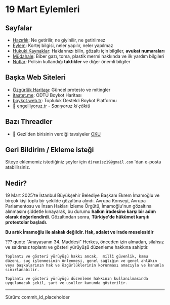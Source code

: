 # 19 Mart Eylemleri

## Sayfalar

- [Hazırlık](./hazırlık.md): Ne getirilir, ne giyinilir, ne getirilmez
- [Eylem](./eylem.md): Kortej bilgisi, neler yapılır, neler yapılmaz
- [Hukuki Kaynaklar](./hukuk.md): Haklarınızı bilin, gözaltı için bilgiler, **avukat numaraları**
- [Müdahale](./mudahale.md): Biber gazı, toma, plastik mermi hakkında ve ilk yardım bilgileri
- [Notlar](./notlar.md): Polisin kullandığı **taktikler** ve diğer önemli bilgiler

## Başka Web Siteleri

- [Özgürlük Haritası](https://ozgurluk-haritasi.netlify.app): Güncel protesto ve mitingler
- [itaatet.me](https://itaatet.me/): ODTÜ Boykot Haritası
- [boykot.web.tr](https://boykot.web.tr): Topluluk Destekli Boykot Platformu
- 🔴 [engelliyoruz.tr](https://engelliyoruz.tr/) - *Sanıyoruz ki çöktü*

## Bazı Threadler

- 🧵 Gezi'den birisinin verdiği tavsiyeler [OKU](https://x.com/binnazreturns/status/1904073030717800936)

## Geri Bildirim / Ekleme isteği

Siteye eklememiz istediğiniz şeyler için `direnisz19@gmail.com` 'dan e-posta atabilirsiniz.

## Nedir?

19 Mart 2025'te İstanbul Büyükşehir Belediye Başkanı Ekrem İmamoğlu ve birçok kişi toplu bir şekilde gözaltına alındı. Avrupa Konseyi, Avrupa Parlamentosu ve İnsan Hakları İzleme Örgütü, İmamoğlu'nun gözaltına alınmasını şiddetle kınayarak, bu durumu **halkın iradesine karşı bir adım olarak değerlendirdi**. Gözaltından sonra, **Türkiye'de hükûmet karşıtı protestolar başladı**.

**Bu artık İmamoğlu ile alakalı değildir. Hak, adalet ve irade meselesidir**

??? quote "Anayasanın 34. Maddesi"
    Herkes, önceden izin almadan, silahsız ve saldırısız toplantı ve gösteri yürüyüşü düzenleme hakkına sahiptir.

    Toplantı ve gösteri yürüyüşü hakkı ancak,  millî güvenlik, kamu düzeni, suç işlenmesinin önlenmesi, genel sağlığın ve genel ahlâkın veya başkalarının hak ve özgürlüklerinin korunması amacıyla ve kanunla sınırlanabilir.

    Toplantı ve gösteri yürüyüşü düzenleme hakkının kullanılmasında uygulanacak şekil, şart ve usuller kanunda gösterilir.

---

Sürüm: commit_id_placeholder
